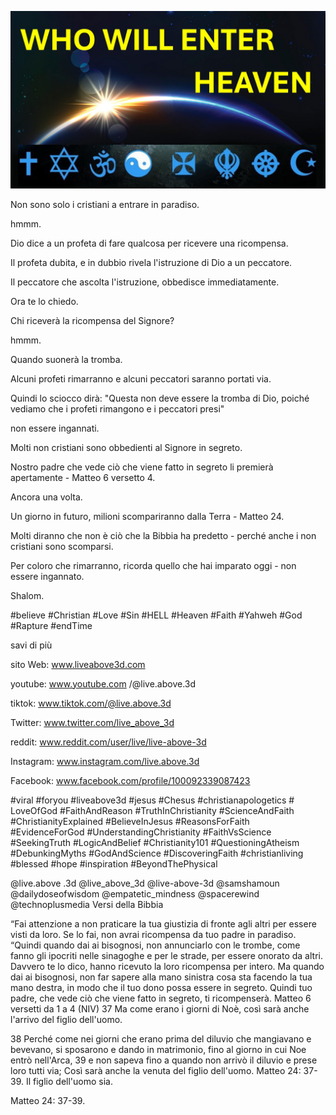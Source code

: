 ![Video cover image](../cover.jpg "cover photo")

Non sono solo i cristiani a entrare in paradiso.

hmmm.

Dio dice a un profeta di fare qualcosa per ricevere una ricompensa.

Il profeta dubita, e in dubbio rivela l'istruzione di Dio a un peccatore.

Il peccatore che ascolta l'istruzione, obbedisce immediatamente.

Ora te lo chiedo.

Chi riceverà la ricompensa del Signore?

hmmm.

Quando suonerà la tromba.

Alcuni profeti rimarranno e alcuni peccatori saranno portati via.

Quindi lo sciocco dirà: "Questa non deve essere la tromba di Dio, poiché vediamo che i profeti rimangono e i peccatori presi"

non essere ingannati.

Molti non cristiani sono obbedienti al Signore in segreto.

Nostro padre che vede ciò che viene fatto in segreto li premierà apertamente - Matteo 6 versetto 4.

Ancora una volta.

Un giorno in futuro, milioni scompariranno dalla Terra - Matteo 24.

Molti diranno che non è ciò che la Bibbia ha predetto - perché anche i non cristiani sono scomparsi.

Per coloro che rimarranno, ricorda quello che hai imparato oggi - non essere ingannato.

Shalom.


#believe #Christian #Love #Sin #HELL #Heaven #Faith #Yahweh #God #Rapture #endTime


savi di più

sito Web: www.liveabove3d.com

youtube: www.youtube.com /@live.above.3d

tiktok: www.tiktok.com/@live.above.3d

Twitter: www.twitter.com/live_above_3d

reddit: www.reddit.com/user/live/live-above-3d

Instagram: www.instagram.com/live.above.3d

Facebook: www.facebook.com/profile/100092339087423

#viral #foryou #liveabove3d #jesus #Chesus #christianapologetics # LoveOfGod #FaithAndReason #TruthInChristianity #ScienceAndFaith #ChristianityExplained #BelieveInJesus #ReasonsForFaith #EvidenceForGod #UnderstandingChristianity #FaithVsScience #SeekingTruth #LogicAndBelief #Christianity101 #QuestioningAtheism #DebunkingMyths #GodAndScience #DiscoveringFaith #christianliving #blessed #hope #inspiration #BeyondThePhysical

@live.above .3d @live_above_3d @live-above-3d @samshamoun @dailydoseofwisdom @empatetic_mindness @spacerewind @technoplusmedia   Versi della Bibbia


“Fai attenzione a non praticare la tua giustizia di fronte agli altri per essere visti da loro. Se lo fai, non avrai ricompensa da tuo padre in paradiso.
“Quindi quando dai ai bisognosi, non annunciarlo con le trombe, come fanno gli ipocriti nelle sinagoghe e per le strade, per essere onorato da altri. Davvero te lo dico, hanno ricevuto la loro ricompensa per intero. Ma quando dai ai bisognosi, non far sapere alla mano sinistra cosa sta facendo la tua mano destra, in modo che il tuo dono possa essere in segreto. Quindi tuo padre, che vede ciò che viene fatto in segreto, ti ricompenserà.
Matteo 6 versetti da 1 a 4 (NIV)
37 Ma come erano i giorni di Noè, così sarà anche l'arrivo del figlio dell'uomo.

38 Perché come nei giorni che erano prima del diluvio che mangiavano e bevevano, si sposarono e dando in matrimonio, fino al giorno in cui Noe entrò nell'Arca,
39 e non sapeva fino a quando non arrivò il diluvio e prese loro tutti via; Così sarà anche la venuta del figlio dell'uomo.
Matteo 24: 37-39. Il figlio dell'uomo sia.

Matteo 24: 37-39.
